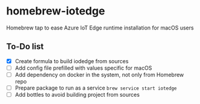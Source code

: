 # homebrew-iotedge

Homebrew tap to ease Azure IoT Edge runtime installation for macOS users

## To-Do list

- [x] Create formula to build iodedge from sources
- [ ] Add config file prefilled with values specific for macOS
- [ ] Add dependency on docker in the system, not only from Homebrew repo
- [ ] Prepare package to run as a service `brew service start iotedge`
- [ ] Add bottles to avoid building project from sources
